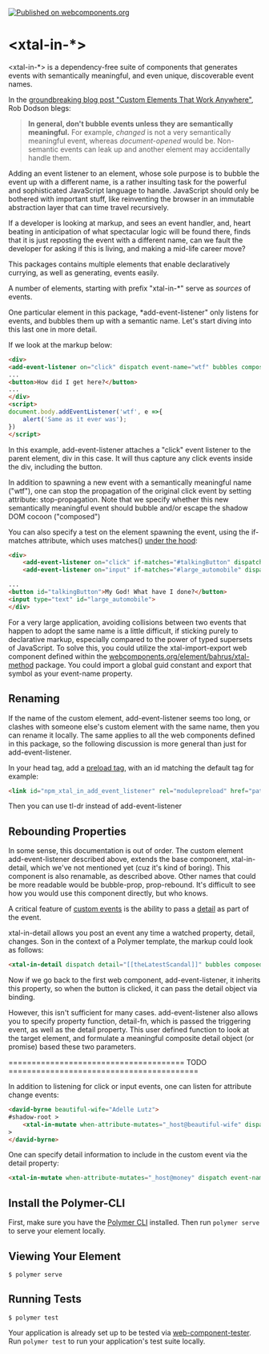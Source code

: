 [![Published on webcomponents.org](https://img.shields.io/badge/webcomponents.org-published-blue.svg)](https://www.webcomponents.org/element/bahrus/xtal-in)

# \<xtal-in-*\>

\<xtal-in-*\> is a dependency-free suite of components that generates events with semantically meaningful, and even unique, discoverable event names.

In the [groundbreaking blog post "Custom Elements That Work Anywhere"](http://robdodson.me/interoperable-custom-elements/), Rob Dodson blegs:

> **In general, don't bubble events unless they are semantically meaningful.** For example, *changed* is not a very semantically
> meaningful event, whereas *document-opened* would be. Non-semantic events can leak up and another element may accidentally handle them. 

Adding an event listener to an element, whose sole purpose is to bubble the event up with a different name, is a rather insulting task for the powerful and sophisticated JavaScript language to handle.  JavaScript should only be bothered with important stuff, like reinventing the browser in an immutable abstraction layer that can time travel recursively.

If a developer is looking at markup, and sees an event handler, and, heart beating in anticipation of what spectacular logic will be found there, finds that it is just reposting the event with a different name, can we fault the developer for asking if this is living, and making a mid-life career move?

This packages contains multiple elements that enable declaratively currying, as well as generating, events easily.

A number of elements, starting with prefix "xtal-in-*" serve as *sources* of events.

One particular element in this package, *add-event-listener" only listens for events, and bubbles them up with a semantic name.  Let's start diving into this last one in more detail.

If we look at the markup below:


```html
<div>
<add-event-listener on="click" dispatch event-name="wtf" bubbles composed></add-event-listener>
...
<button>How did I get here?</button>
...
</div>
<script>
document.body.addEventListener('wtf', e =>{
    alert('Same as it ever was');
})
</script>
```

In this example, add-event-listener attaches a "click" event listener to the parent element, div in this case.  It will thus capture any click events inside the div, including the button.

In addition to spawning a new event with a semantically meaningful name ("wtf"), one can stop the propagation of the original click event by setting attribute:  stop-propagation.  Note that we specify whether this new semantically meaningful event should bubble and/or escape the shadow DOM cocoon ("composed")


You can also specify a test on the element spawning the event, using the if-matches attribute, which uses matches() [under the hood](https://developer.mozilla.org/en-US/docs/Web/API/Element/matches):

```html
<div>
    <add-event-listener on="click" if-matches="#talkingButton" dispatch event-name="¯\_(ツ)_/¯" bubbles composed></add-event-listener>
    <add-event-listener on="input" if-matches="#large_automobile" dispatch event-name="behind-the-wheel"></xtal-in>

...
<button id="talkingButton">My God! What have I done?</button>
<input type="text" id="large_automobile">
</div>
```

For a very large application, avoiding collisions between two events that happen to adopt the same name is a little difficult, if sticking purely to declarative markup, especially compared to the power of typed supersets of JavaScript.  To solve this, you could utilize the xtal-import-export web component defined within the [webcomponents.org/element/bahrus/xtal-method](xtal-method) package.  You could import a global guid constant and export that symbol as your event-name property.

## Renaming

If the name of the custom element, add-event-listener seems too long, or clashes with someone else's custom element with the same name, then you can rename it locally.  The same applies to all the web components defined in this package, so the following discussion is more general than just for add-event-listener.

In your head tag, add a [preload tag](https://www.chromestatus.com/features/5762805915451392), with an id matching the default tag for example:

```html
<link id="npm_xtal_in_add_event_listener" rel="modulepreload" href="path/to/add-event-listener.js" data-as="tl-dr">
```

Then you can use tl-dr instead of add-event-listener

## Rebounding Properties

In some sense, this documentation is out of order.  The custom element add-event-listener described above, extends the base component, xtal-in-detail, which we've not mentioned yet (cuz it's kind of boring).  This component is also renamable, as described above.  Other names that could be more readable would be bubble-prop, prop-rebound.  It's difficult to see how you would use this component directly, but who knows.

A critical feature of [custom events](https://developer.mozilla.org/en-US/docs/Web/API/CustomEvent) is the ability to pass a [detail](https://developer.mozilla.org/en-US/docs/Web/API/CustomEvent/detail) as part of the event.

xtal-in-detail allows you post an event any time a watched property, detail, changes.  Son in the context of a Polymer template, the markup could look as follows:

```html
<xtal-in-detail dispatch detail="[[theLatestScandal]]" bubbles composed>
```

Now if we go back to the first web component, add-event-listener, it inherits this property, so when the button is clicked, it can pass the detail object via binding.

However, this isn't sufficient for many cases.  add-event-listener also allows you to specify  property function, detail-fn, which is passed the triggering event, as well as the detail property.  This user defined function to look at the target element, and formulate a meaningful composite detail object (or promise) based these two parameters.

======================================   TODO ========================================= 

In addition to listening for click or input events, one can listen for attribute change events:

```html
<david-byrne beautiful-wife="Adelle Lutz">
#shadow-root >
    <xtal-in-mutate when-attribute-mutates="_host@beautiful-wife" dispatch event-name="once-in-a-lifetime">
>
</david-byrne>
```

One can specify detail information to include in the custom event via the detail property:

```html
<xtal-in-mutate when-attribute-mutates="_host@money" dispatch event-name="blue-again" event-detail="[[waterFlow]]">
```



## Install the Polymer-CLI

First, make sure you have the [Polymer CLI](https://www.npmjs.com/package/polymer-cli) installed. Then run `polymer serve` to serve your element locally.

## Viewing Your Element

```
$ polymer serve
```

## Running Tests

```
$ polymer test
```

Your application is already set up to be tested via [web-component-tester](https://github.com/Polymer/web-component-tester). Run `polymer test` to run your application's test suite locally.
